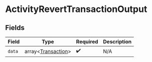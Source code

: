# ActivityRevertTransactionOutput


## Fields

| Field                                                    | Type                                                     | Required                                                 | Description                                              |
| -------------------------------------------------------- | -------------------------------------------------------- | -------------------------------------------------------- | -------------------------------------------------------- |
| `data`                                                   | array<[Transaction](../../models/shared/Transaction.md)> | :heavy_check_mark:                                       | N/A                                                      |